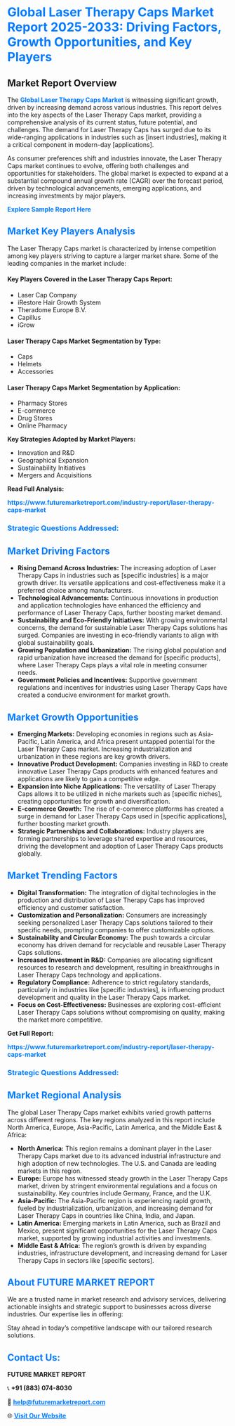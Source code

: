 <h1 style="color: #007BFF;">Global Laser Therapy Caps Market Report 2025-2033: Driving Factors, Growth Opportunities, and Key Players</h1>

<section id="overview">
<h2>Market Report Overview</h2>
<p>The <a href="https://www.futuremarketreport.com/industry-report/laser-therapy-caps-market" style="color: #007BFF; text-decoration: none;"><strong>Global Laser Therapy Caps Market</strong></a> is witnessing significant growth, driven by increasing demand across various industries. This report delves into the key aspects of the Laser Therapy Caps market, providing a comprehensive analysis of its current status, future potential, and challenges. The demand for Laser Therapy Caps has surged due to its wide-ranging applications in industries such as [insert industries], making it a critical component in modern-day [applications].</p>
<p>As consumer preferences shift and industries innovate, the Laser Therapy Caps market continues to evolve, offering both challenges and opportunities for stakeholders. The global market is expected to expand at a substantial compound annual growth rate (CAGR) over the forecast period, driven by technological advancements, emerging applications, and increasing investments by major players.</p>
</section>

<section id="overview">
<p><a href="https://www.futuremarketreport.com/request-sample/reportId=46676" style="color: #007BFF; text-decoration: none;"><strong>Explore Sample Report Here</strong></a></p>
</section>

<section id="key-players">
<h2 style="color: #007BFF;">Market Key Players Analysis</h2>
<p>The Laser Therapy Caps market is characterized by intense competition among key players striving to capture a larger market share. Some of the leading companies in the market include:</p>
<h4>Key Players Covered in the Laser Therapy Caps Report:</h4>
<ul><li>Laser Cap Company</li><li>iRestore Hair Growth System</li><li>Theradome Europe B.V.</li><li>Capillus</li><li>iGrow</li></ul>
<h4>Laser Therapy Caps Market Segmentation by Type:</h4>
<ul><li>Caps</li><li>Helmets</li><li>Accessories</li></ul>

<h4>Laser Therapy Caps Market Segmentation by Application:</h4>
<ul><li>Pharmacy Stores</li><li>E-commerce</li><li>Drug Stores</li><li>Online Pharmacy</li></ul>
<p><strong>Key Strategies Adopted by Market Players:</strong></p>
<ul>
<li>Innovation and R&D</li>
<li>Geographical Expansion</li>
<li>Sustainability Initiatives</li>
<li>Mergers and Acquisitions</li>
</ul>
</section>

<section>
<p><strong>Read Full Analysis: </strong></p><a href="https://www.futuremarketreport.com/industry-report/laser-therapy-caps-market" style="color: #007BFF; text-decoration: none;"><strong>https://www.futuremarketreport.com/industry-report/laser-therapy-caps-market</strong></a>
<h3 style="color: #007BFF;">Strategic Questions Addressed:</h3>
</section>

<section id="driving-factors">
<h2 style="color: #007BFF;">Market Driving Factors</h2>
<ul>
<li><strong>Rising Demand Across Industries:</strong> The increasing adoption of Laser Therapy Caps in industries such as [specific industries] is a major growth driver. Its versatile applications and cost-effectiveness make it a preferred choice among manufacturers.</li>
<li><strong>Technological Advancements:</strong> Continuous innovations in production and application technologies have enhanced the efficiency and performance of Laser Therapy Caps, further boosting market demand.</li>
<li><strong>Sustainability and Eco-Friendly Initiatives:</strong> With growing environmental concerns, the demand for sustainable Laser Therapy Caps solutions has surged. Companies are investing in eco-friendly variants to align with global sustainability goals.</li>
<li><strong>Growing Population and Urbanization:</strong> The rising global population and rapid urbanization have increased the demand for [specific products], where Laser Therapy Caps plays a vital role in meeting consumer needs.</li>
<li><strong>Government Policies and Incentives:</strong> Supportive government regulations and incentives for industries using Laser Therapy Caps have created a conducive environment for market growth.</li>
</ul>
</section>

<section id="growth-opportunities">
<h2 style="color: #007BFF;">Market Growth Opportunities</h2>
<ul>
<li><strong>Emerging Markets:</strong> Developing economies in regions such as Asia-Pacific, Latin America, and Africa present untapped potential for the Laser Therapy Caps market. Increasing industrialization and urbanization in these regions are key growth drivers.</li>
<li><strong>Innovative Product Development:</strong> Companies investing in R&D to create innovative Laser Therapy Caps products with enhanced features and applications are likely to gain a competitive edge.</li>
<li><strong>Expansion into Niche Applications:</strong> The versatility of Laser Therapy Caps allows it to be utilized in niche markets such as [specific niches], creating opportunities for growth and diversification.</li>
<li><strong>E-commerce Growth:</strong> The rise of e-commerce platforms has created a surge in demand for Laser Therapy Caps used in [specific applications], further boosting market growth.</li>
<li><strong>Strategic Partnerships and Collaborations:</strong> Industry players are forming partnerships to leverage shared expertise and resources, driving the development and adoption of Laser Therapy Caps products globally.</li>
</ul>
</section>

<section id="trending-factors">
<h2 style="color: #007BFF;">Market Trending Factors</h2>
<ul>
<li><strong>Digital Transformation:</strong> The integration of digital technologies in the production and distribution of Laser Therapy Caps has improved efficiency and customer satisfaction.</li>
<li><strong>Customization and Personalization:</strong> Consumers are increasingly seeking personalized Laser Therapy Caps solutions tailored to their specific needs, prompting companies to offer customizable options.</li>
<li><strong>Sustainability and Circular Economy:</strong> The push towards a circular economy has driven demand for recyclable and reusable Laser Therapy Caps solutions.</li>
<li><strong>Increased Investment in R&D:</strong> Companies are allocating significant resources to research and development, resulting in breakthroughs in Laser Therapy Caps technology and applications.</li>
<li><strong>Regulatory Compliance:</strong> Adherence to strict regulatory standards, particularly in industries like [specific industries], is influencing product development and quality in the Laser Therapy Caps market.</li>
<li><strong>Focus on Cost-Effectiveness:</strong> Businesses are exploring cost-efficient Laser Therapy Caps solutions without compromising on quality, making the market more competitive.</li>
</ul>
</section>

<section>
<p><strong>Get Full Report: </strong></p><a href="https://www.futuremarketreport.com/industry-report/laser-therapy-caps-market" style="color: #007BFF; text-decoration: none;"><strong>https://www.futuremarketreport.com/industry-report/laser-therapy-caps-market</strong></a>
<h3 style="color: #007BFF;">Strategic Questions Addressed:</h3>
</section>


<section id="regional-analysis">
<h2 style="color: #007BFF;">Market Regional Analysis</h2>
<p>The global Laser Therapy Caps market exhibits varied growth patterns across different regions. The key regions analyzed in this report include North America, Europe, Asia-Pacific, Latin America, and the Middle East & Africa:</p>
<ul>
<li><strong>North America:</strong> This region remains a dominant player in the Laser Therapy Caps market due to its advanced industrial infrastructure and high adoption of new technologies. The U.S. and Canada are leading markets in this region.</li>
<li><strong>Europe:</strong> Europe has witnessed steady growth in the Laser Therapy Caps market, driven by stringent environmental regulations and a focus on sustainability. Key countries include Germany, France, and the U.K.</li>
<li><strong>Asia-Pacific:</strong> The Asia-Pacific region is experiencing rapid growth, fueled by industrialization, urbanization, and increasing demand for Laser Therapy Caps in countries like China, India, and Japan.</li>
<li><strong>Latin America:</strong> Emerging markets in Latin America, such as Brazil and Mexico, present significant opportunities for the Laser Therapy Caps market, supported by growing industrial activities and investments.</li>
<li><strong>Middle East & Africa:</strong> The region’s growth is driven by expanding industries, infrastructure development, and increasing demand for Laser Therapy Caps in sectors like [specific sectors].</li>
</ul>
</section>

<footer>
<h2 style="color: #007BFF;">About FUTURE MARKET REPORT</h2>
<p>We are a trusted name in market research and advisory services, delivering actionable insights and strategic support to businesses across diverse industries. Our expertise lies in offering:</p>

<p>Stay ahead in today’s competitive landscape with our tailored research solutions.</p>

<h2 style="color: #007BFF;">Contact Us:</h2>
<p><strong>FUTURE MARKET REPORT</strong></p>
<p>📞 <strong>+91 (883) 074-8030</strong></p>
<p>📧 <strong><a href="mailto:help@futuremarketreport.com" style="color: #007BFF;">help@futuremarketreport.com</a></strong></p>
<p>🌐 <strong><a href="https://www.futuremarketreport.com/" style="color: #007BFF;">Visit Our Website</a></strong></p>
</footer>